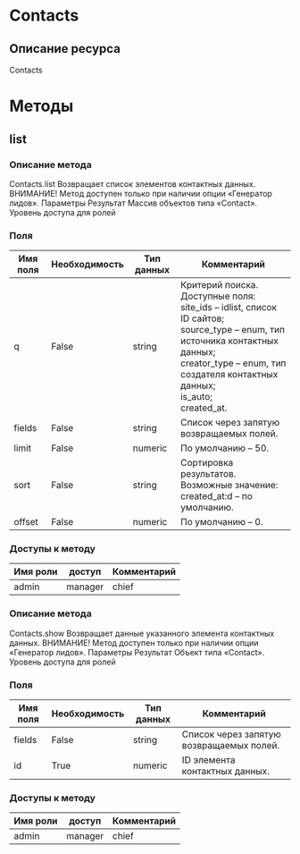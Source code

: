 # Contacts
## Описание ресурса
Contacts
# Методы
## list
### Описание метода
Contacts.list
Возвращает список элементов контактных данных.
ВНИМАНИЕ! Метод доступен только при наличии опции «Генератор лидов».
Параметры
Результат
Массив объектов типа «Contact».
Уровень доступа для ролей

### Поля
| Имя поля | Необходимость | Тип данных | Комментарий |
|---|---|---|---|
|q|False|string|Критерий поиска.<br/>Доступные поля:<br/>site_ids – idlist, список ID сайтов;<br/>source_type – enum, тип источника контактных данных;<br/>creator_type – enum, тип создателя контактных данных;<br/>is_auto;<br/>created_at.<br/>|
|fields|False|string|Список через запятую возвращаемых полей.<br/>|
|limit|False|numeric|По умолчанию – 50.<br/>|
|sort|False|string|Сортировка результатов.<br/>Возможные значение:<br/>created_at:d – по умолчанию.<br/>|
|offset|False|numeric|По умолчанию – 0.<br/>|
### Доступы к методу
| Имя роли | доступ | Комментарий |
|---|---|---|
|admin|manager|chief|chief_partner|operator|admin_partner## show
### Описание метода
Contacts.show
Возвращает данные указанного элемента контактных данных.
ВНИМАНИЕ! Метод доступен только при наличии опции «Генератор лидов».
Параметры
Результат
Объект типа «Contact».
Уровень доступа для ролей

### Поля
| Имя поля | Необходимость | Тип данных | Комментарий |
|---|---|---|---|
|fields|False|string|Список через запятую возвращаемых полей.<br/>|
|id|True|numeric|ID элемента контактных данных.<br/>|
### Доступы к методу
| Имя роли | доступ | Комментарий |
|---|---|---|
|admin|manager|chief|chief_partner|operator|admin_partner